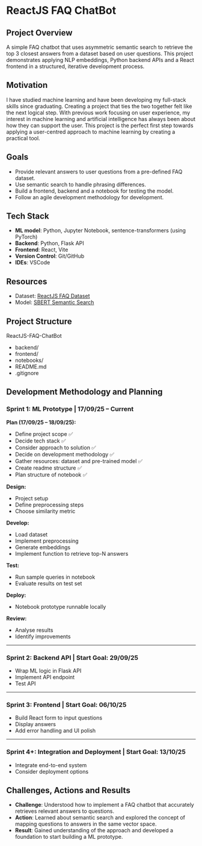 # ReactJS FAQ ChatBot

## Project Overview
A simple FAQ chatbot that uses asymmetric semantic search to retrieve the top 3 closest answers from a dataset based on user questions.  This project demonstrates applying NLP embeddings, Python backend APIs and a React frontend in a structured, iterative development process.


## Motivation
I have studied machine learning and have been developing my full-stack skills since graduating. Creating a project that ties the two together felt like the next logical step.  With previous work focusing on user experience, my interest in machine learning and artificial intelligence has always been about how they can support the user.  This project is the perfect first step towards applying a user-centred approach to machine learning by creating a practical tool.


## Goals
- Provide relevant answers to user questions from a pre-defined FAQ dataset.  
- Use semantic search to handle phrasing differences.  
- Build a frontend, backend and a notebook for testing the model.  
- Follow an agile development methodology for development.  


## Tech Stack
- **ML model**: Python, Jupyter Notebook, sentence-transformers (using PyTorch)  
- **Backend**: Python, Flask API  
- **Frontend**: React, Vite  
- **Version Control**: Git/GitHub  
- **IDEs**: VSCode  


## Resources
- Dataset: [ReactJS FAQ Dataset](https://www.kaggle.com/datasets/savanidhruv/reactjs-faq-dataset)  
- Model: [SBERT Semantic Search](https://www.sbert.net/examples/sentence_transformer/applications/semantic-search/README.html)  


## Project Structure
ReactJS-FAQ-ChatBot
- backend/
- frontend/
- notebooks/
- README.md
- .gitignore

## Development Methodology and Planning

### Sprint 1: ML Prototype | 17/09/25 – Current
**Plan (17/09/25 – 18/09/25):**
- Define project scope ✅
- Decide tech stack ✅
- Consider approach to solution ✅
- Decide on development methodology ✅
- Gather resources: dataset and pre-trained model ✅
- Create readme structure ✅
- Plan structure of notebook ✅

**Design:**
- Project setup  
- Define preprocessing steps  
- Choose similarity metric  

**Develop:**
- Load dataset  
- Implement preprocessing  
- Generate embeddings  
- Implement function to retrieve top-N answers  

**Test:**
- Run sample queries in notebook  
- Evaluate results on test set  

**Deploy:**
- Notebook prototype runnable locally  

**Review:**
- Analyse results  
- Identify improvements  

---

### Sprint 2: Backend API | Start Goal: 29/09/25
- Wrap ML logic in Flask API  
- Implement API endpoint  
- Test API  

---

### Sprint 3: Frontend | Start Goal: 06/10/25
- Build React form to input questions  
- Display answers  
- Add error handling and UI polish  

---

### Sprint 4+: Integration and Deployment | Start Goal: 13/10/25
- Integrate end-to-end system  
- Consider deployment options  


## Challenges, Actions and Results

- **Challenge**: Understood how to implement a FAQ chatbot that accurately retrieves relevant answers to questions.  
- **Action**: Learned about semantic search and explored the concept of mapping questions to answers in the same vector space.  
- **Result**: Gained understanding of the approach and developed a foundation to start building a ML prototype.  

